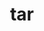 ---
title: "tar"
layout: cache
categories: [package, develop-2024-12-08]
meta: {"versions": ["1.35"], "compilers": ["gcc@=10.2.1", "gcc@=11.1.0", "gcc@=11.4.0", "gcc@=12.3.0", "gcc@=12.4.0", "gcc@=13.2.0", "gcc@=7.3.1", "gcc@=7.5.0", "gcc@=9.4.0", "oneapi@=2024.1.0", "oneapi@=2024.2.1"], "oss": ["amzn2", "centos7", "ubuntu18.04", "ubuntu20.04", "ubuntu22.04", "ubuntu24.04"], "platforms": ["linux"], "targets": ["aarch64", "neoverse_n1", "neoverse_v1", "neoverse_v2", "ppc64le", "x86_64_v3", "x86_64_v4"], "stacks": ["aws-isc", "aws-isc-aarch64", "aws-pcluster-neoverse_v1", "aws-pcluster-x86_64_v4", "bootstrap-x86_64-linux-gnu", "build_systems", "data-vis-sdk", "developer-tools-manylinux2014", "e4s", "e4s-neoverse-v2", "e4s-neoverse_v1", "e4s-oneapi", "e4s-power", "e4s-rocm-external", "ml-linux-aarch64-cpu", "ml-linux-aarch64-cuda", "ml-linux-x86_64-cpu", "ml-linux-x86_64-cuda", "ml-linux-x86_64-rocm", "radiuss", "radiuss-aws", "radiuss-aws-aarch64", "root", "tutorial"], "num_specs": 32, "num_specs_by_stack": {"root": 32, "radiuss-aws-aarch64": 4, "aws-isc-aarch64": 2, "aws-pcluster-neoverse_v1": 2, "aws-pcluster-x86_64_v4": 4, "radiuss-aws": 2, "aws-isc": 1, "developer-tools-manylinux2014": 1, "radiuss": 2, "build_systems": 1, "e4s-power": 2, "data-vis-sdk": 1, "e4s-neoverse_v1": 2, "e4s-neoverse-v2": 2, "e4s-rocm-external": 1, "e4s": 2, "tutorial": 2, "e4s-oneapi": 2, "ml-linux-aarch64-cuda": 1, "ml-linux-aarch64-cpu": 1, "ml-linux-x86_64-cpu": 1, "ml-linux-x86_64-rocm": 1, "ml-linux-x86_64-cuda": 1, "bootstrap-x86_64-linux-gnu": 1}}
spec_details: [{"hash": "asmliyg4g6zekzscoqtrsvskwcqcsgqk", "compiler": "gcc@=7.3.1", "versions": ["1.35"], "os": "amzn2", "platform": "linux", "target": "aarch64", "variants": ["build_system=autotools", "zip=pigz"], "stacks": ["root", "radiuss-aws-aarch64"], "size": "-", "tarball": "https://binaries.spack.io/develop-2024-12-08/build_cache/linux-amzn2-aarch64/gcc-7.3.1/tar-1.35/linux-amzn2-aarch64-gcc-7.3.1-tar-1.35-asmliyg4g6zekzscoqtrsvskwcqcsgqk.spack"}, {"hash": "oe4lun3u4c4b7alwep2gp6ylnimhdzmd", "compiler": "gcc@=7.3.1", "versions": ["1.35"], "os": "amzn2", "platform": "linux", "target": "aarch64", "variants": ["build_system=autotools", "zip=pigz"], "stacks": ["aws-isc-aarch64", "root"], "size": "-", "tarball": "https://binaries.spack.io/develop-2024-12-08/build_cache/linux-amzn2-aarch64/gcc-7.3.1/tar-1.35/linux-amzn2-aarch64-gcc-7.3.1-tar-1.35-oe4lun3u4c4b7alwep2gp6ylnimhdzmd.spack"}, {"hash": "olty2hessfrntfuczu3szkvzvenggbwq", "compiler": "gcc@=7.3.1", "versions": ["1.35"], "os": "amzn2", "platform": "linux", "target": "aarch64", "variants": ["build_system=autotools", "zip=pigz"], "stacks": ["root", "radiuss-aws-aarch64"], "size": "-", "tarball": "https://binaries.spack.io/develop-2024-12-08/build_cache/linux-amzn2-aarch64/gcc-7.3.1/tar-1.35/linux-amzn2-aarch64-gcc-7.3.1-tar-1.35-olty2hessfrntfuczu3szkvzvenggbwq.spack"}, {"hash": "mrb4tpprhyqsrhplumgshqny5fetioui", "compiler": "gcc@=12.4.0", "versions": ["1.35"], "os": "amzn2", "platform": "linux", "target": "neoverse_n1", "variants": ["build_system=autotools", "zip=pigz"], "stacks": ["root", "aws-pcluster-neoverse_v1"], "size": "-", "tarball": "https://binaries.spack.io/develop-2024-12-08/build_cache/linux-amzn2-neoverse_n1/gcc-12.4.0/tar-1.35/linux-amzn2-neoverse_n1-gcc-12.4.0-tar-1.35-mrb4tpprhyqsrhplumgshqny5fetioui.spack"}, {"hash": "dwipakejkfqmnh4yrak4mvr2cu2mdzoj", "compiler": "gcc@=7.3.1", "versions": ["1.35"], "os": "amzn2", "platform": "linux", "target": "neoverse_n1", "variants": ["build_system=autotools", "zip=pigz"], "stacks": ["root", "radiuss-aws-aarch64"], "size": "-", "tarball": "https://binaries.spack.io/develop-2024-12-08/build_cache/linux-amzn2-neoverse_n1/gcc-7.3.1/tar-1.35/linux-amzn2-neoverse_n1-gcc-7.3.1-tar-1.35-dwipakejkfqmnh4yrak4mvr2cu2mdzoj.spack"}, {"hash": "uuyi3wcw4bvs72chb2kjtri4w4zpuvqr", "compiler": "gcc@=7.3.1", "versions": ["1.35"], "os": "amzn2", "platform": "linux", "target": "neoverse_n1", "variants": ["build_system=autotools", "zip=pigz"], "stacks": ["aws-isc-aarch64", "root"], "size": "-", "tarball": "https://binaries.spack.io/develop-2024-12-08/build_cache/linux-amzn2-neoverse_n1/gcc-7.3.1/tar-1.35/linux-amzn2-neoverse_n1-gcc-7.3.1-tar-1.35-uuyi3wcw4bvs72chb2kjtri4w4zpuvqr.spack"}, {"hash": "hpgulnboujbzrjursfccclubojulwybj", "compiler": "gcc@=7.3.1", "versions": ["1.35"], "os": "amzn2", "platform": "linux", "target": "neoverse_n1", "variants": ["build_system=autotools", "zip=pigz"], "stacks": ["root", "radiuss-aws-aarch64"], "size": "-", "tarball": "https://binaries.spack.io/develop-2024-12-08/build_cache/linux-amzn2-neoverse_n1/gcc-7.3.1/tar-1.35/linux-amzn2-neoverse_n1-gcc-7.3.1-tar-1.35-hpgulnboujbzrjursfccclubojulwybj.spack"}, {"hash": "id6orsa74brabs3fatyj2cll3gj6py2o", "compiler": "gcc@=12.4.0", "versions": ["1.35"], "os": "amzn2", "platform": "linux", "target": "neoverse_v1", "variants": ["build_system=autotools", "zip=pigz"], "stacks": ["root", "aws-pcluster-neoverse_v1"], "size": "-", "tarball": "https://binaries.spack.io/develop-2024-12-08/build_cache/linux-amzn2-neoverse_v1/gcc-12.4.0/tar-1.35/linux-amzn2-neoverse_v1-gcc-12.4.0-tar-1.35-id6orsa74brabs3fatyj2cll3gj6py2o.spack"}, {"hash": "i52pxllcrv3lp2epljwdi2dyg2m2pwov", "compiler": "gcc@=12.4.0", "versions": ["1.35"], "os": "amzn2", "platform": "linux", "target": "x86_64_v3", "variants": ["build_system=autotools", "zip=pigz"], "stacks": ["root", "aws-pcluster-x86_64_v4"], "size": "-", "tarball": "https://binaries.spack.io/develop-2024-12-08/build_cache/linux-amzn2-x86_64_v3/gcc-12.4.0/tar-1.35/linux-amzn2-x86_64_v3-gcc-12.4.0-tar-1.35-i52pxllcrv3lp2epljwdi2dyg2m2pwov.spack"}, {"hash": "2mchj2qfyqd3u7flff3vo4cszsjyztnc", "compiler": "oneapi@=2024.1.0", "versions": ["1.35"], "os": "amzn2", "platform": "linux", "target": "x86_64_v3", "variants": ["build_system=autotools", "zip=pigz"], "stacks": ["root", "aws-pcluster-x86_64_v4"], "size": "-", "tarball": "https://binaries.spack.io/develop-2024-12-08/build_cache/linux-amzn2-x86_64_v3/oneapi-2024.1.0/tar-1.35/linux-amzn2-x86_64_v3-oneapi-2024.1.0-tar-1.35-2mchj2qfyqd3u7flff3vo4cszsjyztnc.spack"}, {"hash": "x4qb2vps75ylahigkocg5ejf5l2cpcii", "compiler": "gcc@=7.3.1", "versions": ["1.35"], "os": "amzn2", "platform": "linux", "target": "x86_64_v3", "variants": ["build_system=autotools", "zip=pigz"], "stacks": ["root", "radiuss-aws"], "size": "-", "tarball": "https://binaries.spack.io/develop-2024-12-08/build_cache/linux-amzn2-x86_64_v3/gcc-7.3.1/tar-1.35/linux-amzn2-x86_64_v3-gcc-7.3.1-tar-1.35-x4qb2vps75ylahigkocg5ejf5l2cpcii.spack"}, {"hash": "2pwifrs4nr7fkvo3hs5r3iwry3m6q4qy", "compiler": "gcc@=7.3.1", "versions": ["1.35"], "os": "amzn2", "platform": "linux", "target": "x86_64_v3", "variants": ["build_system=autotools", "zip=pigz"], "stacks": ["root", "aws-isc"], "size": "-", "tarball": "https://binaries.spack.io/develop-2024-12-08/build_cache/linux-amzn2-x86_64_v3/gcc-7.3.1/tar-1.35/linux-amzn2-x86_64_v3-gcc-7.3.1-tar-1.35-2pwifrs4nr7fkvo3hs5r3iwry3m6q4qy.spack"}, {"hash": "ouavj472buh5ertlvihn2wo4qin6nojg", "compiler": "gcc@=7.3.1", "versions": ["1.35"], "os": "amzn2", "platform": "linux", "target": "x86_64_v3", "variants": ["build_system=autotools", "zip=pigz"], "stacks": ["root", "radiuss-aws"], "size": "-", "tarball": "https://binaries.spack.io/develop-2024-12-08/build_cache/linux-amzn2-x86_64_v3/gcc-7.3.1/tar-1.35/linux-amzn2-x86_64_v3-gcc-7.3.1-tar-1.35-ouavj472buh5ertlvihn2wo4qin6nojg.spack"}, {"hash": "kilpb2xw6jnv2u4gdrvxtwxouhm6zxs5", "compiler": "gcc@=12.4.0", "versions": ["1.35"], "os": "amzn2", "platform": "linux", "target": "x86_64_v4", "variants": ["build_system=autotools", "zip=pigz"], "stacks": ["root", "aws-pcluster-x86_64_v4"], "size": "-", "tarball": "https://binaries.spack.io/develop-2024-12-08/build_cache/linux-amzn2-x86_64_v4/gcc-12.4.0/tar-1.35/linux-amzn2-x86_64_v4-gcc-12.4.0-tar-1.35-kilpb2xw6jnv2u4gdrvxtwxouhm6zxs5.spack"}, {"hash": "35dkpoaxyxvlr7pqwryodhfsfgzuk5de", "compiler": "oneapi@=2024.1.0", "versions": ["1.35"], "os": "amzn2", "platform": "linux", "target": "x86_64_v4", "variants": ["build_system=autotools", "zip=pigz"], "stacks": ["root", "aws-pcluster-x86_64_v4"], "size": "-", "tarball": "https://binaries.spack.io/develop-2024-12-08/build_cache/linux-amzn2-x86_64_v4/oneapi-2024.1.0/tar-1.35/linux-amzn2-x86_64_v4-oneapi-2024.1.0-tar-1.35-35dkpoaxyxvlr7pqwryodhfsfgzuk5de.spack"}, {"hash": "bbz24ahgpae2va36l6crqwszyytrlyke", "compiler": "gcc@=10.2.1", "versions": ["1.35"], "os": "centos7", "platform": "linux", "target": "x86_64_v3", "variants": ["build_system=autotools", "zip=pigz"], "stacks": ["root", "developer-tools-manylinux2014"], "size": "-", "tarball": "https://binaries.spack.io/develop-2024-12-08/build_cache/linux-centos7-x86_64_v3/gcc-10.2.1/tar-1.35/linux-centos7-x86_64_v3-gcc-10.2.1-tar-1.35-bbz24ahgpae2va36l6crqwszyytrlyke.spack"}, {"hash": "dus3rf7fpru5uiolehaifbcan7ht7eay", "compiler": "gcc@=7.5.0", "versions": ["1.35"], "os": "ubuntu18.04", "platform": "linux", "target": "x86_64_v3", "variants": ["build_system=autotools", "zip=pigz"], "stacks": ["root", "radiuss", "build_systems"], "size": "-", "tarball": "https://binaries.spack.io/develop-2024-12-08/build_cache/linux-ubuntu18.04-x86_64_v3/gcc-7.5.0/tar-1.35/linux-ubuntu18.04-x86_64_v3-gcc-7.5.0-tar-1.35-dus3rf7fpru5uiolehaifbcan7ht7eay.spack"}, {"hash": "sj4chmohtdrc6dwf43q3bmxcvsqmdg6b", "compiler": "gcc@=7.5.0", "versions": ["1.35"], "os": "ubuntu18.04", "platform": "linux", "target": "x86_64_v3", "variants": ["build_system=autotools", "zip=pigz"], "stacks": ["root", "radiuss"], "size": "-", "tarball": "https://binaries.spack.io/develop-2024-12-08/build_cache/linux-ubuntu18.04-x86_64_v3/gcc-7.5.0/tar-1.35/linux-ubuntu18.04-x86_64_v3-gcc-7.5.0-tar-1.35-sj4chmohtdrc6dwf43q3bmxcvsqmdg6b.spack"}, {"hash": "2ephi24sin43sgbhx5vkq654chgqzxzq", "compiler": "gcc@=9.4.0", "versions": ["1.35"], "os": "ubuntu20.04", "platform": "linux", "target": "ppc64le", "variants": ["build_system=autotools", "zip=pigz"], "stacks": ["root", "e4s-power"], "size": "-", "tarball": "https://binaries.spack.io/develop-2024-12-08/build_cache/linux-ubuntu20.04-ppc64le/gcc-9.4.0/tar-1.35/linux-ubuntu20.04-ppc64le-gcc-9.4.0-tar-1.35-2ephi24sin43sgbhx5vkq654chgqzxzq.spack"}, {"hash": "qsr65gadikcd5ors6uxpvtynn6ptfnio", "compiler": "gcc@=9.4.0", "versions": ["1.35"], "os": "ubuntu20.04", "platform": "linux", "target": "ppc64le", "variants": ["build_system=autotools", "zip=pigz"], "stacks": ["root", "e4s-power"], "size": "-", "tarball": "https://binaries.spack.io/develop-2024-12-08/build_cache/linux-ubuntu20.04-ppc64le/gcc-9.4.0/tar-1.35/linux-ubuntu20.04-ppc64le-gcc-9.4.0-tar-1.35-qsr65gadikcd5ors6uxpvtynn6ptfnio.spack"}, {"hash": "obzlyezs7cx46abuhn7v7fbnxsmalu5k", "compiler": "gcc@=11.1.0", "versions": ["1.35"], "os": "ubuntu20.04", "platform": "linux", "target": "x86_64_v3", "variants": ["build_system=autotools", "zip=pigz"], "stacks": ["root", "data-vis-sdk"], "size": "-", "tarball": "https://binaries.spack.io/develop-2024-12-08/build_cache/linux-ubuntu20.04-x86_64_v3/gcc-11.1.0/tar-1.35/linux-ubuntu20.04-x86_64_v3-gcc-11.1.0-tar-1.35-obzlyezs7cx46abuhn7v7fbnxsmalu5k.spack"}, {"hash": "peahzlsckqhjjqhdyjpi5cz2uwceryc6", "compiler": "gcc@=11.4.0", "versions": ["1.35"], "os": "ubuntu22.04", "platform": "linux", "target": "neoverse_v1", "variants": ["build_system=autotools", "zip=pigz"], "stacks": ["root", "e4s-neoverse_v1"], "size": "-", "tarball": "https://binaries.spack.io/develop-2024-12-08/build_cache/linux-ubuntu22.04-neoverse_v1/gcc-11.4.0/tar-1.35/linux-ubuntu22.04-neoverse_v1-gcc-11.4.0-tar-1.35-peahzlsckqhjjqhdyjpi5cz2uwceryc6.spack"}, {"hash": "7a5an7senfvgevlx5qhacaqiidyu3ptg", "compiler": "gcc@=11.4.0", "versions": ["1.35"], "os": "ubuntu22.04", "platform": "linux", "target": "neoverse_v1", "variants": ["build_system=autotools", "zip=pigz"], "stacks": ["root", "e4s-neoverse_v1"], "size": "-", "tarball": "https://binaries.spack.io/develop-2024-12-08/build_cache/linux-ubuntu22.04-neoverse_v1/gcc-11.4.0/tar-1.35/linux-ubuntu22.04-neoverse_v1-gcc-11.4.0-tar-1.35-7a5an7senfvgevlx5qhacaqiidyu3ptg.spack"}, {"hash": "muvbsm25x5ej4rkrwhpzcak6zpzbfvjy", "compiler": "gcc@=11.4.0", "versions": ["1.35"], "os": "ubuntu22.04", "platform": "linux", "target": "neoverse_v2", "variants": ["build_system=autotools", "zip=pigz"], "stacks": ["root", "e4s-neoverse-v2"], "size": "-", "tarball": "https://binaries.spack.io/develop-2024-12-08/build_cache/linux-ubuntu22.04-neoverse_v2/gcc-11.4.0/tar-1.35/linux-ubuntu22.04-neoverse_v2-gcc-11.4.0-tar-1.35-muvbsm25x5ej4rkrwhpzcak6zpzbfvjy.spack"}, {"hash": "xxxootwol7nxweusmkn3sdjbrjgc6a2p", "compiler": "gcc@=11.4.0", "versions": ["1.35"], "os": "ubuntu22.04", "platform": "linux", "target": "neoverse_v2", "variants": ["build_system=autotools", "zip=pigz"], "stacks": ["root", "e4s-neoverse-v2"], "size": "-", "tarball": "https://binaries.spack.io/develop-2024-12-08/build_cache/linux-ubuntu22.04-neoverse_v2/gcc-11.4.0/tar-1.35/linux-ubuntu22.04-neoverse_v2-gcc-11.4.0-tar-1.35-xxxootwol7nxweusmkn3sdjbrjgc6a2p.spack"}, {"hash": "gnlq7imk4ajbaqq3cpo2aifwhbn6js6r", "compiler": "gcc@=11.4.0", "versions": ["1.35"], "os": "ubuntu22.04", "platform": "linux", "target": "x86_64_v3", "variants": ["build_system=autotools", "zip=pigz"], "stacks": ["root", "e4s-rocm-external", "e4s", "tutorial"], "size": "-", "tarball": "https://binaries.spack.io/develop-2024-12-08/build_cache/linux-ubuntu22.04-x86_64_v3/gcc-11.4.0/tar-1.35/linux-ubuntu22.04-x86_64_v3-gcc-11.4.0-tar-1.35-gnlq7imk4ajbaqq3cpo2aifwhbn6js6r.spack"}, {"hash": "qtuhuy7vsmr6gayeyvm25xzvojgpgyba", "compiler": "gcc@=11.4.0", "versions": ["1.35"], "os": "ubuntu22.04", "platform": "linux", "target": "x86_64_v3", "variants": ["build_system=autotools", "zip=pigz"], "stacks": ["root", "e4s"], "size": "-", "tarball": "https://binaries.spack.io/develop-2024-12-08/build_cache/linux-ubuntu22.04-x86_64_v3/gcc-11.4.0/tar-1.35/linux-ubuntu22.04-x86_64_v3-gcc-11.4.0-tar-1.35-qtuhuy7vsmr6gayeyvm25xzvojgpgyba.spack"}, {"hash": "zf6h5ksdh23yhfzxq7uzzhy5uyihkvlf", "compiler": "oneapi@=2024.2.1", "versions": ["1.35"], "os": "ubuntu22.04", "platform": "linux", "target": "x86_64_v3", "variants": ["build_system=autotools", "zip=pigz"], "stacks": ["root", "e4s-oneapi"], "size": "-", "tarball": "https://binaries.spack.io/develop-2024-12-08/build_cache/linux-ubuntu22.04-x86_64_v3/oneapi-2024.2.1/tar-1.35/linux-ubuntu22.04-x86_64_v3-oneapi-2024.2.1-tar-1.35-zf6h5ksdh23yhfzxq7uzzhy5uyihkvlf.spack"}, {"hash": "6eqbjp6m2npdsxonk4alc6dqkth3ttl2", "compiler": "oneapi@=2024.2.1", "versions": ["1.35"], "os": "ubuntu22.04", "platform": "linux", "target": "x86_64_v3", "variants": ["build_system=autotools", "zip=pigz"], "stacks": ["root", "e4s-oneapi"], "size": "-", "tarball": "https://binaries.spack.io/develop-2024-12-08/build_cache/linux-ubuntu22.04-x86_64_v3/oneapi-2024.2.1/tar-1.35/linux-ubuntu22.04-x86_64_v3-oneapi-2024.2.1-tar-1.35-6eqbjp6m2npdsxonk4alc6dqkth3ttl2.spack"}, {"hash": "hdl3r3j7nobyymulxyqrehtawqchoyjs", "compiler": "gcc@=12.3.0", "versions": ["1.35"], "os": "ubuntu22.04", "platform": "linux", "target": "x86_64_v3", "variants": ["build_system=autotools", "zip=pigz"], "stacks": ["root", "tutorial"], "size": "-", "tarball": "https://binaries.spack.io/develop-2024-12-08/build_cache/linux-ubuntu22.04-x86_64_v3/gcc-12.3.0/tar-1.35/linux-ubuntu22.04-x86_64_v3-gcc-12.3.0-tar-1.35-hdl3r3j7nobyymulxyqrehtawqchoyjs.spack"}, {"hash": "wz6nqcbhdhhudtxdtepljlwoabdjfxoa", "compiler": "gcc@=13.2.0", "versions": ["1.35"], "os": "ubuntu24.04", "platform": "linux", "target": "aarch64", "variants": ["build_system=autotools", "zip=pigz"], "stacks": ["root", "ml-linux-aarch64-cuda", "ml-linux-aarch64-cpu"], "size": "-", "tarball": "https://binaries.spack.io/develop-2024-12-08/build_cache/linux-ubuntu24.04-aarch64/gcc-13.2.0/tar-1.35/linux-ubuntu24.04-aarch64-gcc-13.2.0-tar-1.35-wz6nqcbhdhhudtxdtepljlwoabdjfxoa.spack"}, {"hash": "wpq7lcm5li5x7kfyzqgz4j3osjtpqbkx", "compiler": "gcc@=13.2.0", "versions": ["1.35"], "os": "ubuntu24.04", "platform": "linux", "target": "x86_64_v3", "variants": ["build_system=autotools", "zip=pigz"], "stacks": ["ml-linux-x86_64-cpu", "ml-linux-x86_64-rocm", "root", "ml-linux-x86_64-cuda", "bootstrap-x86_64-linux-gnu"], "size": "-", "tarball": "https://binaries.spack.io/develop-2024-12-08/build_cache/linux-ubuntu24.04-x86_64_v3/gcc-13.2.0/tar-1.35/linux-ubuntu24.04-x86_64_v3-gcc-13.2.0-tar-1.35-wpq7lcm5li5x7kfyzqgz4j3osjtpqbkx.spack"}]
---
